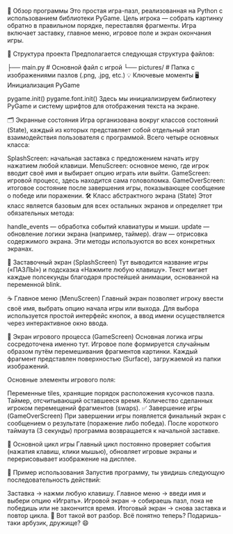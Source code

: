 🎨 Обзор программы
Это простая игра-пазл, реализованная на Python с использованием библиотеки PyGame. Цель игрока — собрать картинку обратно в правильном порядке, переставляя фрагменты. Игра включает заставку, главное меню, игровое поле и экран окончания игры.

📍 Структура проекта
Предполагается следующая структура файлов:


├── main.py   # Основной файл с игрой
└── pictures/ # Папка с изображениями пазлов (.png, .jpg, etc.)
💡 Ключевые моменты
🖥️ Инициализация PyGame

pygame.init()
pygame.font.init()
Здесь мы инициализируем библиотеку PyGame и систему шрифтов для отображения текста на экране.

🗂️ Экранные состояния
Игра организована вокруг классов состояний (State), каждый из которых представляет собой отдельный этап взаимодействия пользователя с программой. Всего четыре основных класса:

SplashScreen: начальная заставка с предложением начать игру нажатием любой клавиши.
MenuScreen: основное меню, где игрок вводит своё имя и выбирает опцию играть или выйти.
GameScreen: игровой процесс, здесь находится сама головоломка.
GameOverScreen: итоговое состояние после завершения игры, показывающее сообщение о победе или поражении.
🛠️ Класс абстрактного экрана (State)
Этот класс является базовым для всех остальных экранов и определяет три обязательных метода:

handle_events — обработка событий клавиатуры и мыши.
update — обновление логики экрана (например, таймер).
draw — отрисовка содержимого экрана.
Эти методы используются во всех конкретных экранах.

🌊 Заставочный экран (SplashScreen)
Тут выводится название игры («ПАЗЛЫ») и подсказка «Нажмите любую клавишу». Текст мигает каждые полсекунды благодаря простейшей анимации, основанной на переменной blink.

☕ Главное меню (MenuScreen)
Главный экран позволяет игроку ввести своё имя, выбрать опцию начала игры или выхода. Для выбора используется простой интерфейс кнопок, а ввод имени осуществляется через интерактивное окно ввода.

🧩 Экран игрового процесса (GameScreen)
Основная логика игры сосредоточена именно тут. Игровое поле формируется случайным образом путём перемешивания фрагментов картинки. Каждый фрагмент представлен поверхностью (Surface), загружаемой из папки изображений.

Основные элементы игрового поля:

Переменные tiles, хранящие порядок расположения кусочков пазла.
Таймер, отсчитывающий оставшееся время.
Количество сделанных игроком перемещений фрагментов (swaps).
✅ Завершение игры (GameOverScreen)
При завершении игры появляется финальный экран с сообщением о результате (поражение либо победа). После короткого таймаута (3 секунды) программа возвращается к начальной заставке.

🚀 Основной цикл игры
Главный цикл постоянно проверяет события (нажатия клавиш, клики мышью), обновляет игровые экраны и перерисовывает изображение на дисплее.

🍑 Пример использования
Запустив программу, ты увидишь следующую последовательность действий:

Заставка → нажми любую клавишу.
Главное меню → введи имя и выбери опцию «Играть».
Игровой экран → собираешь пазл, пока не победишь или не закончится время.
Итоговый экран → снова заставка и повтор цикла.
🤝 Вот такой вот разбор. Всё понятно теперь? Подаришь-таки арбузик, дружище? 😄

